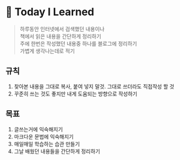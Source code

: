# :book: Today I Learned
> 하루동안 인터넷에서 검색했던 내용이나   
책에서 읽은 내용을 간단하게 정리하기   
주에 한번은 작성했던 내용중 하나를 블로그에 정리하기   
가볍게 생각나는데로 적기

## 규칙
1. 찾아본 내용을 그대로 복사, 붙여 넣지 말것. 그대로 쓰더라도 직접작성 할 것
2. 꾸준히 쓰는 것도 좋지만 내게 도움되는 방향으로 작성하기

## 목표
1. 글쓰는거에 익숙해지기
2. 마크다운 문법에 익숙해지기
3. 매일매일 학습하는 습관 만들기
4. 그날 배웠던 내용들을 간단하게 정리하기